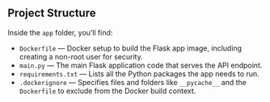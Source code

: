 ## Project Structure

Inside the `app` folder, you’ll find:

- `Dockerfile` — Docker setup to build the Flask app image, including creating a non-root user for security.
- `main.py` — The main Flask application code that serves the API endpoint.
- `requirements.txt` — Lists all the Python packages the app needs to run.
- `.dockerignore` — Specifies files and folders like `__pycache__` and the `Dockerfile` to exclude from the Docker build context.